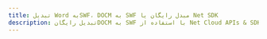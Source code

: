 ---title: تبدیل Word بهSWF، DOCM به SWF مبدل رایگان یا Net SDKdescription: تبدیل رایگانDOCM به SWF با استفاده از Net Cloud APIs & SDK. همچنین اسناد Microsoft Word و OpenOffice را در Cloud ایجاد، ویرایش و رندر کنید.---